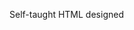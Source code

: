 Self-taught HTML designed
              
 
 
 
      
 
 
                                                                                                                                    